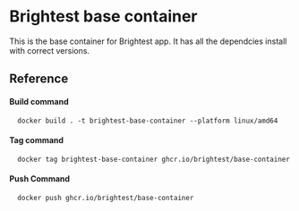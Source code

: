# Brightest base container

This is the base container for Brightest app. It has all the dependcies install with correct versions.

## Reference

#### Build command

```
  docker build . -t brightest-base-container --platform linux/amd64
```

#### Tag command

```
  docker tag brightest-base-container ghcr.io/brightest/base-container
```

#### Push Command

```
  docker push ghcr.io/brightest/base-container
```
